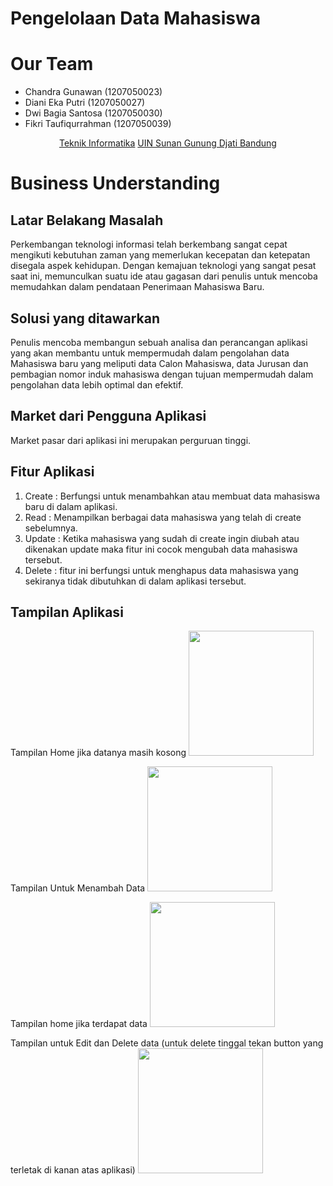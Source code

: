 # Pengelolaan Data Mahasiswa

# Our Team
- Chandra Gunawan (1207050023)
- Diani Eka Putri (1207050027)
- Dwi Bagia Santosa (1207050030)
- Fikri Taufiqurrahman (1207050039)

<p align="center">
  <a href="http://if.uinsgd.ac.id/">Teknik Informatika</a>  <a href="https://uinsgd.ac.id/">UIN Sunan Gunung Djati Bandung</a> 
</p>

# Business Understanding

## Latar Belakang Masalah
Perkembangan teknologi informasi telah berkembang sangat cepat mengikuti kebutuhan zaman yang memerlukan kecepatan dan ketepatan disegala aspek kehidupan. Dengan kemajuan teknologi yang sangat pesat saat ini, memunculkan suatu ide atau gagasan dari penulis untuk mencoba memudahkan dalam pendataan Penerimaan Mahasiswa Baru. 

## Solusi yang ditawarkan
Penulis mencoba membangun sebuah analisa dan perancangan aplikasi yang akan membantu untuk mempermudah dalam pengolahan data Mahasiswa baru yang meliputi data Calon Mahasiswa, data Jurusan dan pembagian nomor induk mahasiswa dengan tujuan mempermudah dalam pengolahan data lebih optimal dan efektif.

## Market dari Pengguna Aplikasi
Market pasar dari aplikasi ini merupakan perguruan tinggi.

## Fitur Aplikasi
1. Create	: Berfungsi untuk menambahkan atau membuat data mahasiswa baru di dalam aplikasi.
2. Read	: Menampilkan berbagai data mahasiswa yang telah di create sebelumnya.
3. Update	: Ketika mahasiswa yang sudah di create ingin diubah atau dikenakan update maka fitur ini cocok mengubah data mahasiswa tersebut.
4. Delete	: fitur ini berfungsi untuk menghapus data mahasiswa yang sekiranya tidak dibutuhkan di dalam aplikasi tersebut.

## Tampilan Aplikasi
<p>
  Tampilan Home jika datanya masih kosong
  <img width="200" src="https://cdn-images-1.medium.com/max/800/1*ti6Gdu8_WKibtEoc6NC51w.png">
</p>

<p>
  Tampilan Untuk Menambah Data
  <img width="200" src="https://cdn-images-1.medium.com/max/640/1*a1qLOoG_R4hZALP0bXCx-w.png">
</p>

<p>
  Tampilan home jika terdapat data
  <img width="200" src="https://cdn-images-1.medium.com/max/640/1*qcezno1nz2Qs59qVc2p8fw.png">
</p>

<p>
  Tampilan untuk Edit dan Delete data (untuk delete tinggal tekan button yang terletak di kanan atas aplikasi)
  <img width="200" src="https://cdn-images-1.medium.com/max/640/1*RDkA771KGyL-Gf_I51iO6w.png">
</p>

